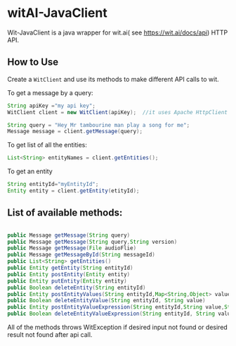 witAI-JavaClient
================

Wit-JavaClient is a java wrapper for wit.ai( see https://wit.ai/docs/api) HTTP API.

How to Use
----------

Create a ```WitClient``` and use its methods to make different API calls to wit.

To get a message by a query:

```java
String apiKey ="my api key";
WitClient client = new WitClient(apiKey);  //it uses Apache HttpClient under the hood

String query = "Hey Mr tambourine man play a song for me";
Message message = client.getMessage(query);
```

To get list of all the entities:

```java
List<String> entityNames = client.getEntities();
```

To get an entity

```java
String entityId="myEntityId";
Entity entity = client.getEntity(etityId);
```

List of available methods:
--------------------------
```java

public Message getMessage(String query)
public Message getMessage(String query,String version)
public Message getMessage(File audioFlie)
public Message getMessageById(String messageId)
public List<String> getEntities()
public Entity getEntity(String entityId)
public Entity postEntity(Entity entity)
public Entity putEntity(Entity entity)
public Boolean deleteEntity(String entityId)
public Entity postEntityValues(String entityId,Map<String,Object> values)
public Boolean deleteEntityValue(String entityId, String value)
public Entity postEntityValueExpression(String entityId,String value,String expression)
public Boolean deleteEntityValueExpression(String entityId, String value,String expression)
```

All of the methods throws WitException if desired input not found or desired result not found after api call.
